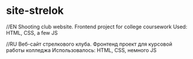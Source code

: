 # site-strelok
//EN
Shooting club website. Frontend project for college coursework
Used: HTML, CSS, a few JS

//RU
Веб-сайт стрелкового клуба.  Фронтенд проект для курсовой работы колледжа
Использовалось: HTML, CSS, немного JS
